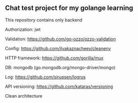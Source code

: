 ## Chat test project for my golange learning

This repository contains only backend

Authorization: jwt

Validation: https://github.com/go-ozzo/ozzo-validation

Config: https://github.com/ilyakaznacheev/cleanenv

HTTP framework: https://github.com/gorilla/mux

DB: mongodb (go.mongodb.org/mongo-driver/mongo)

Log: https://github.com/sirupsen/logrus

API versioning: https://github.com/kataras/versioning

Clean architecture
